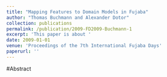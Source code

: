 ```yaml
---
title: "Mapping Features to Domain Models in Fujaba"
author: "Thomas Buchmann and Alexander Dotor"
collection: publications
permalink: /publication/2009-FD2009-Buchmann-1
excerpt: 'This paper is about '
date: 2009-01-01
venue: 'Proceedings of the 7th International Fujaba Days'
paperurl: ''
---
```


#Abstract
